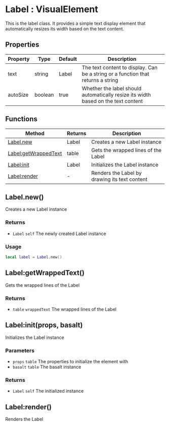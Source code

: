 # Label : VisualElement
This is the label class. It provides a simple text display element that automatically
resizes its width based on the text content.

## Properties

|Property|Type|Default|Description|
|---|---|---|---|
|text|string|Label|The text content to display. Can be a string or a function that returns a string
|autoSize|boolean|true|Whether the label should automatically resize its width based on the text content

## Functions

|Method|Returns|Description|
|---|---|---|
|[Label.new](#Label.new)|Label|Creates a new Label instance
|[Label:getWrappedText](#Label:getWrappedText)|table|Gets the wrapped lines of the Label
|[Label:init](#Label:init)|Label|Initializes the Label instance
|[Label:render](#Label:render)|-|Renders the Label by drawing its text content

## Label.new()
Creates a new Label instance

### Returns
* `Label` `self` The newly created Label instance

### Usage
 ```lua
local label = Label.new()
```

## Label:getWrappedText()
Gets the wrapped lines of the Label

### Returns
* `table` `wrappedText` The wrapped lines of the Label

## Label:init(props, basalt)
Initializes the Label instance

### Parameters
* `props` `table` The properties to initialize the element with
* `basalt` `table` The basalt instance

### Returns
* `Label` `self` The initialized instance

## Label:render()
Renders the Label



